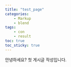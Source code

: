 ```yaml
---
title: "test_page"
categories:
    - Markup
    - blend
tags:
    - con
    - result
toc: true
toc_sticky: true
---
```



안녕하세요?
첫 게시글 작성입니다.